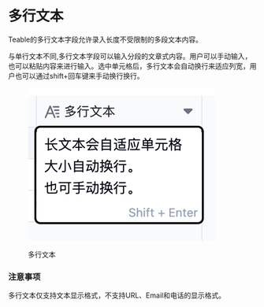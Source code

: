 # 多行文本

Teable的多行文本字段允许录入长度不受限制的多段文本内容。

与单行文本不同,多行文本字段可以输入分段的文章式内容。用户可以手动输入，也可以粘贴内容来进行输入。选中单元格后，多行文本会自动换行来适应列宽，用户也可以通过shift+回车键来手动换行换行。

<div align="left">

<figure><img src="../../.gitbook/assets/image (32).png" alt=""><figcaption><p>多行文本</p></figcaption></figure>

</div>

### 注意事项

多行文本仅支持文本显示格式，不支持URL、Email和电话的显示格式。
